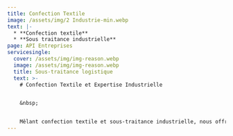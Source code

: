```yaml
---
title: Confection Textile
image: /assets/img/2 Industrie-min.webp
text: |-
  * **Confection textile**
  * **Sous traitance industrielle**  
page: API Entreprises
servicesingle:
  cover: /assets/img/img-reason.webp
  image: /assets/img/img-reason.webp
  title: Sous-traitance logistique
  text: >-
    # Confection Textile et Expertise Industrielle 


    &nbsp;


    Mêlant confection textile et sous-traitance industrielle, nous offrons des services diversifiés avec un haut niveau de compétence. Nous nous concentrons sur une qualité sans compromis pour nos produits textiles et fournissons des solutions de logistique industrielles fiables, soutenues par une équipe dédiée.
---
```

